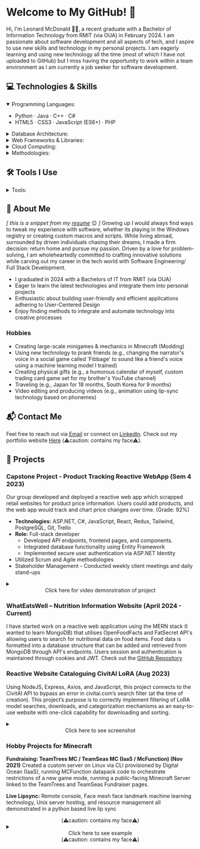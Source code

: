 
# Welcome to My GitHub! 👋

Hi, I'm Leonard McDonald 👨‍💻, a recent graduate with a Bachelor of Information Technology from RMIT (via OUA) in February 2024. I am passionate about software development and all aspects of tech, and I aspire to use new skills and technology in my personal projects. I am eagerly learning and using new technology all the time (most of which I have not uploaded to GitHub) but I miss having the opportunity to work within a team environment as I am currently a job seeker for software development.

## 💻 Technologies & Skills

<details open>
  <summary>Programming Languages:</summary>
  <ul>
    <li>Python · Java · C++ · C#</li>
    <li>HTML5 · CSS3 · JavaScript (ES6+) · PHP</li>
  </ul>
</details>

<details>
  <summary>Database Architecture:</summary>
  <ul>
    <li>DynamoDB · MongoDB · MySQL · PostgreSQL · SQLite</li>
  </ul>
</details>

<details>
  <summary>Web Frameworks & Libraries:</summary>
  <ul>
    <li>React.js · Node.js · Redux · TailwindCSS</li>
    <li>Django · Jinja · Flask</li>
    <li>ASP.NET</li>
  </ul>
</details>

<details>
  <summary>Cloud Computing:</summary>
  <ul>
    <li>AWS · GCP · Azure</li>
    <li>**AWS:** API Gateway · DynamoDB · EC2 · Elastic Beanstalk · Lambda · Polly · S3</li>
  </ul>
</details>

<details>
  <summary>Methodologies:</summary>
  <ul>
    <li>Agile Methodologies</li>
  </ul>
</details>


## 🛠️ Tools I Use
<details>
  <summary>Tools:</summary>
  <ul>
	<li> Visual Studio Code · Visual Studio · Eclipse
	<li> Docker
	<li> Postman
	<li> SQLiteStudio · PGAdmin4 · AzureDataStudio
	<li> Trello · Jira
	<li> Git & GitHub
	<li> Windows · MacBook · Linux
  </ul>
</details>

## 🌱 About Me

*[ this is a snippet from my [resume](https://bucketofopportunity.s3.us-east-2.amazonaws.com/Leonard+McDonald+CV-.docx)* 😉 *]*
Growing up I would always find ways to tweak my experience with software, whether its playing in the Windows registry or creating custom macros and scripts. While living abroad, surrounded by driven individuals chasing their dreams, I made a firm decision: return home and pursue my passion. Driven by a love for problem-solving, I am wholeheartedly committed to crafting innovative solutions while carving out my career in the tech world with Software Engineering/ Full Stack Development.
- I graduated in 2024 with a Bachelors of IT from RMIT (via OUA)
- Eager to learn the latest technologies and integrate them into personal projects
- Enthusiastic about building user-friendly and efficient applications adhering to User-Centered Design
- Enjoy finding methods to integrate and automate technology into creative processes

### Hobbies

- Creating large-scale minigames & mechanics in Minecraft (Modding)
- Using new technology to prank friends (e.g., changing the narrator's voice in a social game called 'Fibbage' to sound like a friend's voice using a machine learning model I trained)
- Creating physical gifts (e.g., a humorous calendar of myself, custom trading card game set for my brother's YouTube channel)
- Traveling (e.g., Japan for 18 months, South Korea for 9 months)
- Video editing and producing videos (e.g., animation using lip-sync technology based on phonemes)

## 📬 Contact Me

Feel free to reach out via [Email](mailto:lennymcdonald247@hotmail.com) or connect on [LinkedIn](https://www.linkedin.com/in/leonard-mcdonald). Check out my portfolio website [Here](https://lenover12.github.io/portfolio/)  (⚠️caution: contains my face⚠️).

## 📂 Projects

### Capstone Project - Product Tracking Reactive WebApp (Sem 4 2023)
Our group developed and deployed a reactive web app which scrapped retail websites for product price information. Users could add products, and the web app would track and chart price changes over time. (Grade: 92%)
- **Technologies:** ASP.NET, C#, JavaScript, React, Redux, Tailwind, PostgreSQL, Git, Trello
- **Role:** Full-stack developer
  - Developed API endpoints, frontend pages, and components.
  - Integrated database functionality using Entity Framework
  - Implemented secure user authentication via ASP.NET Identity
- Utilized Scrum and Agile methodologies
- Stakeholder Management - Conducted weekly client meetings and daily stand-ups
<details><summary><div align="center">Click here for video demonstration of project</div></summary><div align="center">(⚠️caution: contains my face⚠️)</div><div align="center", font-size: 52px>https://www.youtube.com/embed/ywq7_cqAu7Y
</div><div align="center">(⚠️caution: contains my face⚠️)</div></details>

### WhatEatsWell – Nutrition Information Website (April 2024 - Current)
I have started work on a reactive web application using the MERN stack (I wanted to learn MongoDB) that utilises OpenFoodFacts and FatSecret API's allowing users to search for nutritional data on food items. Food data is formatted into a database structure that can be added and retrieved from MongoDB through API's endpoints. Users session and authentication is maintained through cookies and JWT. Check out the [GitHub Repository](https://github.com/lenover12/WhatEatsWell)

### Reactive Website Cataloguing CivitAI LoRA (Aug 2023)
Using NodeJS, Express, Axios, and JavaScript, this project connects to the CivitAI API to bypass an error in civitai.com’s search filter (at the time of creation). This project’s purpose is to correctly implement filtering of LoRA model searches, downloads, and categorization mechanisms as an easy-to-use website with one-click capability for downloading and sorting.
<details><summary><div align="center">Click here to see screenshot</div></summary><div align="center"> <img src="https://lenover12.github.io/portfolio/images/project/lora-downloader/webpage.png" width="400"></div> </details>

### Hobby Projects for Minecraft
**Fundraising: TeamTrees MC / TeamSeas MC (IaaS / McFunction) (Nov 2021)**
Created a custom server on Linux via CLI provisioned by Digital Ocean (IaaS), running MCFunction datapack code to orchestrate restrictions of a new game mode, running a public-facing Minecraft Server linked to the TeamTrees and TeamSeas Fundraiser pages.

**Live Lipsync:**
Remote console, Face mesh face landmark machine learning technology, Unix server hosting, and resource management all demonstrated in a python based live lip sync
<div align="center">(⚠️caution: contains my face⚠️)</div><details> <summary><div align="center">Click here to see example</div></summary> <div align="center"> <img src="https://lenover12.github.io/portfolio/images/project/facemesh/facemesh.gif" width="400"></div> </details><div align="center">(⚠️caution: contains my face⚠️)</div>
